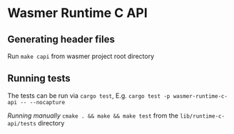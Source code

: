 # Wasmer Runtime C API

## Generating header files
Run `make capi` from wasmer project root directory

## Running tests
The tests can be run via `cargo test`, E.g. `cargo test -p wasmer-runtime-c-api -- --nocapture`

*Running manually*
`cmake . && make && make test` from the `lib/runtime-c-api/tests` directory
